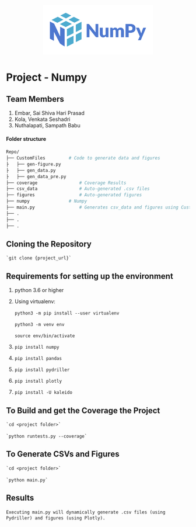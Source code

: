 <h1 align="center">
<img src="/branding/logo/primary/numpylogo.svg" width="300">
</h1>

# Project - Numpy

## Team Members

1. Embar, Sai Shiva Hari Prasad
2. Kola, Venkata Seshadri
3. Nuthalapati, Sampath Babu


#### Folder structure

```sh
Repo/
├── CustomFiles			# Code to generate data and figures
├	├── gen-figure.py
├	├── gen_data.py
├	├── gen_data_pre.py
├── coverage        		# Coverage Results 
├── csv_data        		# Auto-generated .csv files
├── figures         		# Auto-generated figures
├── numpy	    		# Numpy 
├── main.py         		# Generates csv_data and figures using CustomFiles
├── .
├── .
├── .
```

## Cloning the Repository

	`git clone {project_url}`

## Requirements for setting up the environment

1. python 3.6 or higher

2. Using virtualenv:

	`python3 -m pip install --user virtualenv`

	`python3 -m venv env`
	
	`source env/bin/activate`

3. `pip install numpy`

4. `pip install pandas`

5. `pip install pydriller`

6. `pip install plotly`

7. `pip install -U kaleido`


## To Build and get the Coverage the Project

	`cd <project folder>`

	`python runtests.py --coverage`

## To Generate CSVs and Figures
	
	`cd <project folder>`
	 
	`python main.py`
	
## Results
	
	Executing main.py will dynamically generate .csv files (using Pydriller) and figures (using Plotly).

